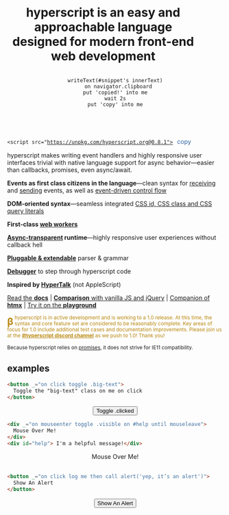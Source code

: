 
<header id="intro-to-hyperscript">

# hyperscript is an easy and approachable language designed for modern front-end web development

```hyperscript
writeText(#snippet's innerText)
  on navigator.clipboard
put 'copied!' into me
wait 2s
put 'copy' into me
```

</header>

<code id=snippet>&lt;script src="https://unpkg.com/hyperscript.org@0.8.1"></script></code>
 <button style="font:inherit; background: none; border: none; color: #3465a4"
_="on click
writeText(#snippet's innerText) on navigator.clipboard
put 'copied!' into me    wait 2s    put 'copy' into me">copy</button>

hyperscript makes writing event handlers and highly responsive user interfaces
trivial with native language support for async behavior&mdash;easier than
callbacks, promises, even async/await.

<div id="features">

* **Events as first class citizens in the language**&mdash;clean syntax for
  [receiving](/features/on) and [sending](/commands/send) events, as well as
  [event-driven control flow](docs/#event-control-flow)
* **DOM-oriented syntax**&mdash;seamless integrated [CSS id, CSS class and CSS
  query literals](https://hyperscript.org/expressions/#css)
* **First-class [web workers](/docs#workers)**
* **[Async-transparent](/docs#async) runtime**&mdash;highly responsive user
  experiences without callback hell
* **[Pluggable & extendable](/docs/#extending)** parser & grammar
* **[Debugger](/docs#debugging)** to step through hyperscript code
* **Inspired by [HyperTalk](https://hypercard.org/HyperTalk%20Reference%202.4.pdf)**
  (not AppleScript)
</div>

[Read the **docs**](/docs) |
[**Comparison** with vanilla JS and jQuery](/comparison) |
[Companion of **htmx**](https://htmx.org) |
[Try it on the **playground**](/playground)

<small style="color: darkgoldenrod;">
<b style="font-size: 2em; padding: 4px .2ch 0 0; line-height: 1; float: left">β</b>
hyperscript is in active development and is working to a 1.0 release. At this
time, the syntax and core feature set are considered to be reasonably complete.
Key areas of focus for 1.0 include additional test cases and documentation
improvements. Please join us at the
<a style="color: darkgoldenrod;font-weight: bold" href="https://htmx.org/discord">#hyperscript discord channel</a>
as we push to 1.0! Thank you!</p>
</small>

 <small>Because hyperscript relies on
[promises](https://caniuse.com/?search=Promise), it does not strive for IE11
compatibility.</small>

<style>
#intro-to-hyperscript {
  display: flex;
  flex-flow: row wrap;
  justify-content: stretch;
  align-items: center;
}

#intro-to-hyperscript h1 {
  flex: 4 6 18ch;
  margin-right: 2em;
}

#intro-to-hyperscript pre {
  flex: 1 0 max-content;
}

#features ul {
  padding-left: 0;
  list-style: none;
  column-width: 40ch;
  column-gap: 2em;
  margin-bottom: -1em;
}

#features li {
  display: inline-block;
  margin-bottom: 1em;
}

.example {
  margin: .5em auto;
  text-align: center;
}
</style>

## examples

```html
<button _="on click toggle .big-text">
  Toggle the "big-text" class on me on click
</button>
```

<div class="example">
<style>
button {
  transition: all 300ms ease-in;
}
button.big-text {
  font-size: 2em;
}
</style>
<button class="btn primary" _="on click toggle .big-text">
  Toggle .clicked
</button>
</div>

```html
<div _="on mouseenter toggle .visible on #help until mouseleave">
  Mouse Over Me!
</div>
<div id="help"> I'm a helpful message!</div>

```

<div class="example">
<style>
#help {
  opacity: 0;
}
#help.visible {
  opacity: 1;
  transition: opacity 200ms ease-in;
}
</style>
<div _="on mouseenter toggle .visible on #help until mouseleave">
  Mouse Over Me!
</div>
<div id="help"> I'm a helpful message!</div>
</div>

```html
<button _="on click log me then call alert('yep, it’s an alert')">
  Show An Alert
</button>
```

<div class="example">
<button class="btn primary" _="
  on click
    log me then call alert('yep, it\'s an alert - check the console...')">
  Show An Alert
</button>
</div>
